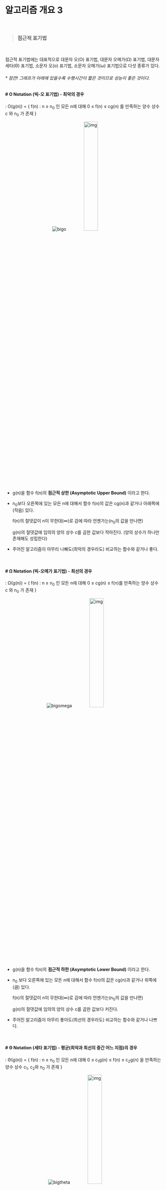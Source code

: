 # 알고리즘 개요 3

<br>

> ### 점근적 표기법

<br>

점근적 표기법에는 대표적으로 대문자 오(O) 표기법, 대문자 오메가(Ω) 표기법, 대문자 세타(Θ) 표기법, 소문자 오(o) 표기법, 소문자 오메가(ω) 표기법으로 다섯 종류가 있다.



###### * 잠깐! 그래프가 아래에 있을수록 수행시간이 짧은 것이므로 성능이 좋은 것이다.

#### # O Notation (빅-오 표기법) - 최악의 경우

: O(g(n)) = { f(n) : n ≥ n<sub>0</sub> 인 모든 n에 대해 0 ≤ f(n) ≤ cg(n) 를 만족하는 양수 상수 c 와 n<sub>0</sub> 가 존재 }

<p align="center">
    <img src="https://user-images.githubusercontent.com/33328991/72200874-dfed6200-3491-11ea-9d2f-0dde0848b2bb.JPG" alt="bigo" />
    <img src="https://i.imgur.com/QmfDswm.png" alt="img" width="30%" />
</p>

- g(n)을 함수 f(n)의 **점근적 상한 (Asymptotic Upper Bound)** 이라고 한다.

- n<sub>0</sub>보다 오른쪽에 있는 모든 n에 대해서 함수 f(n)의 값은 cg(n)과 같거나 아래쪽에(작음) 있다.

  f(n)의 절댓값이 n이 무한대(∞)로 감에 따라 언젠가는(n<sub>0</sub>의 값을 만나면)

  g(n)의 절댓값에 임의의 양의 상수 c를 곱한 값보다 작아진다. (양의 상수가 하나만 존재해도 성립한다)

- 주어진 알고리즘이 아무리 나빠도(최악의 경우라도) 비교하는 함수와 같거나 좋다.

<br>

#### # Ω Notation (빅-오메가 표기법) - 최선의 경우

: Ω(g(n)) = { f(n) : n ≥ n<sub>0</sub> 인 모든 n에 대해 0 ≤ cg(n) ≤ f(n)를 만족하는 양수 상수 c 와 n<sub>0</sub> 가 존재 }

<p align="center">
    <img src="https://user-images.githubusercontent.com/33328991/72200893-001d2100-3492-11ea-8313-d72cff50f592.JPG" alt="bigomega" />
    <img src="https://i.imgur.com/1Hnuy1s.png" alt="img" width="30%" />
</p>

- g(n)을 함수 f(n)의 **점근적 하한 (Asymptotic Lower Bound)** 이라고 한다.

- n<sub>0</sub> 보다 오른쪽에 있는 모든 n에 대해서 함수 f(n)의 값은 cg(n)과 같거나 위쪽에(큼) 있다.

  f(n)의 절댓값이 n이 무한대(∞)로 감에 따라 언젠가는(n<sub>0</sub>의 값을 만나면)

  g(n)의 절댓값에 임의의 양의 상수 c를 곱한 값보다 커진다.

- 주어진 알고리즘이 아무리 좋아도(최선의 경우라도) 비교하는 함수와 같거나 나쁘다.

<br>

#### # Θ Notation (세타 표기법) - 평균(최악과 최선의 중간 어느 지점)의 경우

: Θ(g(n)) = { f(n) : n ≥ n<sub>0</sub> 인 모든 n에 대해 0 ≤ c<sub>1</sub>g(n) ≤ f(n) ≤ c<sub>2</sub>g(n) 을 만족하는 양수 상수 c<sub>1</sub>, c<sub>2</sub>와 n<sub>0</sub> 가 존재 }

<p align="center">
    <img src="https://user-images.githubusercontent.com/33328991/72200900-0b704c80-3492-11ea-81a9-758ac426a77a.JPG" alt="bigtheta" />
    <img src="https://i.imgur.com/Bx7ykk3.png" alt="img" width="30%" />
</p>

- g(n)을 함수 f(n)의 **점근적 상한 및 하한의 교집합 (Asymptotically Tight Bound)** 이라고 한다.

- n<sub>0</sub>보다 오른쪽에 있는 모든 n에 대해서 함수 f(n)의 값은 c<sub>1</sub>g(n)과 같거나 위쪽에(큼) 있고

  c<sub>2</sub>g(n)과 같거나 아래쪽에(작음) 있다.

- 주어진 알고리즘이 아무리 좋거나 나쁘더라도 비교하는 함수의 범위 안에 있다.

<br>

#### # o Notation (리틀-오 표기법) - 보다 엄격한 최악의 경우

<p align="center"><img src="https://user-images.githubusercontent.com/33328991/72200902-16c37800-3492-11ea-9d4d-9931c280902f.JPG" alt="littleo" /></p>

- g(n)을 함수 f(n)의 점근적 상한 (Asymptotic Upper Bound) **보다 여유 있는 상한**이라고 한다.

- Big O는 n이 무한대로 커질 때만이 아니라 특정 값에 가까워질 때에 대해서도 사용될 수 있는 개념인데,

  Little O는 n이 무한대로 커지는 상황에서만 사용되는 개념이다.

- g(n)의 절댓값에 어떤 작은 양의 숫자 c를 곱해도 f(n)보다 커지는 순간이 n을 키우다 보면 언젠가는 나타난다.

  (모든 양의 상수가 성립해야 한다)

- '어떤 작은 양의 숫자 c를 곱해도'라는 조건이 추가되었기 때문에 빅-오 보다 조건이 더욱 엄격하다.

  (리틀-오를 성립한다면 빅-오도 성립한다)

<br>

#### # ω Notation (리틀-오메가 표기법) - 보다 엄격한 최선의 경우

<p align="center"><img src="https://user-images.githubusercontent.com/33328991/72200906-2347d080-3492-11ea-893e-3258063c9d69.JPG" alt="littleomega" /></p>

- g(n)을 함수 f(n)의 점근적 하한 (Asymptotic Lower Bound) **보다 여유 있는 하한**이라고 한다.

<br>

#### # 표기법 간의 관계

|   표기법   |         대략적 의미         |
| :--------: | ------------------------- |
| **f=ω(g)** |    f는 g보다 크다,  f>g     |
| **f=Ω(g)** | f는 g보다 크거나 같다,  f≥g |
| **f=Θ(g)** |   f는 g와 대략 같다,  f=g   |
| **f=O(g)** | f는 g보다 작거나 같다,  f≤g |
| **f=o(g)** |    f는 g보다 작다,  f<g     |

ω(g), Ω(g), Θ(g), O(g), o(g)는 각각 함수의 **집합**을 의미한다. 각 집합의 요소 수는 무한히 많을 것이다.

다섯 집합 사이의 관계를 따져보면 다음과 같다.

<p align="center"><img src="https://i.imgur.com/tMfg0j8.png" alt="img" width="50%" /></p>

<br>

******

<br>

> ### Big-O 표기법의 종류와 성능

<br>

#### # Big-O 표기법의 종류

|       Notation       |          Name          |
| ------------------ | -------------------- |
|       **O(1)**       |    Constant (상수)     |
|     **O(log n)**     |   Logarithmic (로그)   |
|       **O(n)**       |     Linear (선형)      |
|    **O(n log n)**    | Log Linear (선형 로그) |
| **O(n<sup>2</sup>)** |    Quadratic (2차)     |
| **O(n<sup>3</sup>)** |      Cubic (3차)       |
| **O(2<sup>n</sup>)** |   Exponential (지수)   |
|      **O(n!)**       |  Factorial (팩토리얼)  |

- O(1) - 문제를 해결하는데 오직 한 단계만 거친다. 입력 데이터와 상관없이 일정한 실행 시간을 가진다.

  스택에서 push, pop

- O(log n) - 문제를 해결하는 데 필요한 단계들이 연산마다 특정 요인에 의해 줄어든다. 

  ​				입력 데이터가 증가하면 실행 시간이 조금씩 증가한다.

  ​				주로 커다란 문제를 일정한 크기를 갖는 작은 문제로 쪼갤 때 나타나는 유형이다.

  ​				(성능이 좋은 탐색 알고리즘은 대부분 log n의 수행 시간을 가진다.)

  이진 트리, 이진 검색

- O(n) - 문제를 해결하기 위한 단계의 수와 입력값이 1:1 관계를 가진다. 입력 데이터 수와 비례하여 실행 시간이 선형적으로 증가한다.

  for문, 순차 검색

- O(n log n) - 입력 데이터가 늘어난 양보다 조금 더 늘어난 실행 시간을 가진다.

주로 커다란 문제를 나누어 해결하고 이를 다시 합치는 과정에서 나타나는 유형이다.

n이 두 배로 늘어나면 실행 시간은 두 배보다 약간 더 많이 늘어난다.

퀵 정렬, 합병 정렬, 힙 정렬

- O(n<sup>2</sup>) - 문제를 해결하기 위한 단계의 수는 입력값 n의 제곱이다.

  입력 데이터가 커질수록 배수로 늘어나는 실행 시간을 가진다. 데이터의 제곱에 비례하여 효율이 좋지 않다.

  n이 두 배면 수행 시간은 네 배로 늘어나고 데이터가 많으면 감당할 수 없다.

  주로 이중 루프 내에서 입력 자료를 처리하는 경우에 나타나는 유형이다.

  이중 for 문, 삽입 정렬, 버블 정렬, 선택 정렬

- O(n<sup>3</sup>) - 입력 데이터가 커질수록 배수로 늘어나는 실행 시간을 가진다.

n이 두 배면 수행 시간은 여덟 배로 늘어나고 데이터가 많으면 감당할 수 없다.

주로 삼중 루프 내에서 입력 자료를 처리하는 경우에 나타나는 유형이다.

- O(2<sup>n</sup>) - 문제를 해결하기 위한 단계의 수는 주어진 상숫값(c) 의 n 제곱이다. 입력 데이터가 증가하면 실행 시간이 급격하게 증가한다.

피보나치 수열

- O(n!) - 입력 데이터에 따라 데이터의 양이 팩토리얼만큼 증가한다.

<br>

#### # 성능 비교

<p align="center"><img src="https://t1.daumcdn.net/cfile/tistory/99EF1E395C7EB4B601" alt="img" width="70%" /></p>

그래프에 나와 있는 시간 복잡도의 성능을 비교하면 다음과 같다.

(왼쪽에서 오른쪽으로 갈수록 효율성이 떨어진다.)

<div align="center">faster   <img src="https://t1.daumcdn.net/cfile/tistory/995DFD335C7EB57801" alt="img" />   slower</div>

<br>

******

#### 참고

###### [블로그] [https://ratsgo.github.io](https://ratsgo.github.io/data%20structure&algorithm/2017/09/13/asymptotic/) - 그림, 내용

###### [블로그] [https://noahlogs.tistory.com](https://noahlogs.tistory.com/27) - 그림

###### [블로그] [https://sdolnote.tistory.com](https://sdolnote.tistory.com/entry/BigOLittleo) - 내용

